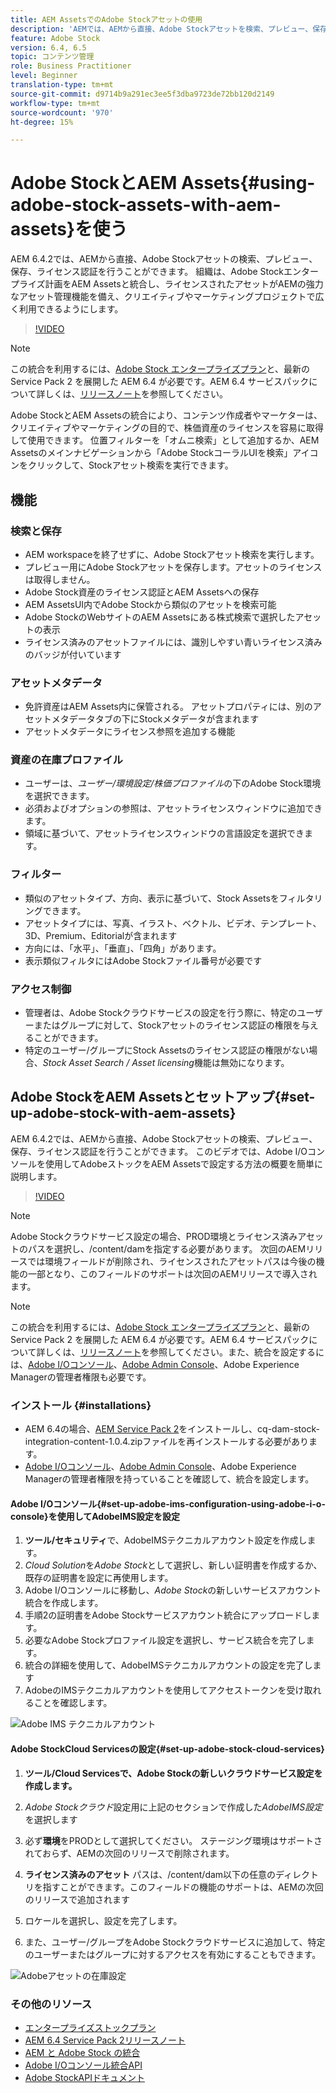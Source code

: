 ```yaml
---
title: AEM AssetsでのAdobe Stockアセットの使用
description: 'AEMでは、AEMから直接、Adobe Stockアセットを検索、プレビュー、保存、ライセンス認証できます。 組織は、Adobe Stockエンタープライズ計画をAEM Assetsと統合し、ライセンスされたアセットがAEMの強力なアセット管理機能を備え、クリエイティブやマーケティングプロジェクトで広く利用できるようにします。 '
feature: Adobe Stock
version: 6.4, 6.5
topic: コンテンツ管理
role: Business Practitioner
level: Beginner
translation-type: tm+mt
source-git-commit: d9714b9a291ec3ee5f3dba9723de72bb120d2149
workflow-type: tm+mt
source-wordcount: '970'
ht-degree: 15%

---
```



# Adobe StockとAEM Assets{#using-adobe-stock-assets-with-aem-assets}を使う

AEM 6.4.2では、AEMから直接、Adobe Stockアセットの検索、プレビュー、保存、ライセンス認証を行うことができます。 組織は、Adobe Stockエンタープライズ計画をAEM Assetsと統合し、ライセンスされたアセットがAEMの強力なアセット管理機能を備え、クリエイティブやマーケティングプロジェクトで広く利用できるようにします。

>[!VIDEO](https://video.tv.adobe.com/v/24678/?quality=9&learn=on)

>[!NOTE]
>
>この統合を利用するには、[Adobe Stock エンタープライズプラン](https://landing.adobe.com/en/na/products/creative-cloud/ctir-4625-stock-for-enterprise/index.html)と、最新の Service Pack 2 を展開した AEM 6.4 が必要です。AEM 6.4 サービスパックについて詳しくは、[リリースノート](https://helpx.adobe.com/jp/experience-manager/6-4/release-notes/sp-release-notes.html)を参照してください。

Adobe StockとAEM Assetsの統合により、コンテンツ作成者やマーケターは、クリエイティブやマーケティングの目的で、株価資産のライセンスを容易に取得して使用できます。 位置フィルターを「オムニ検索」として追加するか、AEM Assetsのメインナビゲーションから「Adobe StockコーラルUIを検索」アイコンをクリックして、Stockアセット検索を実行できます。

## 機能

### 検索と保存

* AEM workspaceを終了せずに、Adobe Stockアセット検索を実行します。
* プレビュー用にAdobe Stockアセットを保存します。アセットのライセンスは取得しません。
* Adobe Stock資産のライセンス認証とAEM Assetsへの保存
* AEM AssetsUI内でAdobe Stockから類似のアセットを検索可能
* Adobe StockのWebサイトのAEM Assetsにある株式検索で選択したアセットの表示
* ライセンス済みのアセットファイルには、識別しやすい青いライセンス済みのバッジが付いています

### アセットメタデータ

* 免許資産はAEM Assets内に保管される。 アセットプロパティには、別のアセットメタデータタブの下にStockメタデータが含まれます
* アセットメタデータにライセンス参照を追加する機能

### 資産の在庫プロファイル

* ユーザーは、*ユーザー/環境設定/株価プロファイル*&#x200B;の下のAdobe Stock環境を選択できます。
* 必須およびオプションの参照は、アセットライセンスウィンドウに追加できます。
* 領域に基づいて、アセットライセンスウィンドウの言語設定を選択できます。

### フィルター

* 類似のアセットタイプ、方向、表示に基づいて、Stock Assetsをフィルタリングできます。
* アセットタイプには、写真、イラスト、ベクトル、ビデオ、テンプレート、3D、Premium、Editorialが含まれます
* 方向には、「水平」、「垂直」、「四角」があります。
* 表示類似フィルタにはAdobe Stockファイル番号が必要です

### アクセス制御

* 管理者は、Adobe Stockクラウドサービスの設定を行う際に、特定のユーザーまたはグループに対して、Stockアセットのライセンス認証の権限を与えることができます。
* 特定のユーザー/グループにStock Assetsのライセンス認証の権限がない場合、*Stock Asset Search / Asset licensing*&#x200B;機能は無効になります。

## Adobe StockをAEM Assetsとセットアップ{#set-up-adobe-stock-with-aem-assets}

AEM 6.4.2では、AEMから直接、Adobe Stockアセットの検索、プレビュー、保存、ライセンス認証を行うことができます。 このビデオでは、Adobe I/Oコンソールを使用してAdobeストックをAEM Assetsで設定する方法の概要を簡単に説明します。

>[!VIDEO](https://video.tv.adobe.com/v/25043/?quality=12&learn=on)

>[!NOTE]
>
>Adobe Stockクラウドサービス設定の場合、PROD環境とライセンス済みアセットのパスを選択し、/content/damを指定する必要があります。 次回のAEMリリースでは環境フィールドが削除され、ライセンスされたアセットパスは今後の機能の一部となり、このフィールドのサポートは次回のAEMリリースで導入されます。

>[!NOTE]
>
>この統合を利用するには、[Adobe Stock エンタープライズプラン](https://landing.adobe.com/en/na/products/creative-cloud/ctir-4625-stock-for-enterprise/index.html)と、最新の Service Pack 2 を展開した AEM 6.4 が必要です。[](https://www.adobeaemcloud.com/content/marketplace/marketplaceProxy.html?packagePath=/content/companies/public/adobe/packages/cq640/AEM-6.4.2.0-Service-Pack)AEM 6.4 サービスパックについて詳しくは、[リリースノート](https://helpx.adobe.com/experience-manager/6-4/release-notes/sp-release-notes.html)を参照してください。また、統合を設定するには、[Adobe I/Oコンソール](https://console.adobe.io/)、[Adobe Admin Console](https://adminconsole.adobe.com/)、Adobe Experience Managerの管理者権限も必要です。

### インストール {#installations}

* AEM 6.4の場合、[AEM Service Pack 2](https://www.adobeaemcloud.com/content/marketplace/marketplaceProxy.html?packagePath=/content/companies/public/adobe/packages/cq640/servicepack/AEM-6.4.2.0)をインストールし、cq-dam-stock-integration-content-1.0.4.zipファイルを再インストールする必要があります。
* [Adobe I/Oコンソール](https://console.adobe.io/)、[Adobe Admin Console](https://adminconsole.adobe.com/)、Adobe Experience Managerの管理者権限を持っていることを確認して、統合を設定します。

#### Adobe I/Oコンソール{#set-up-adobe-ims-configuration-using-adobe-i-o-console}を使用してAdobeIMS設定を設定

1. **ツール/セキュリティ**&#x200B;で、AdobeIMSテクニカルアカウント設定を作成します。
2. *Cloud Solution*&#x200B;を&#x200B;*Adobe Stock*&#x200B;として選択し、新しい証明書を作成するか、既存の証明書を設定に再使用します。
3. Adobe I/Oコンソールに移動し、*Adobe Stock*&#x200B;の新しいサービスアカウント統合を作成します。
4. 手順2の証明書をAdobe Stockサービスアカウント統合にアップロードします。
5. 必要なAdobe Stockプロファイル設定を選択し、サービス統合を完了します。
6. 統合の詳細を使用して、AdobeIMSテクニカルアカウントの設定を完了します
7. AdobeのIMSテクニカルアカウントを使用してアクセストークンを受け取れることを確認します。

![Adobe IMS テクニカルアカウント](assets/screen_shot_2018-10-22at12219pm.png)

#### Adobe StockCloud Servicesの設定{#set-up-adobe-stock-cloud-services}

1. **ツール/Cloud Servicesで、Adobe Stockの新しいクラウドサービス設定を作成します。**
2. *Adobe Stockクラウド*&#x200B;設定用に上記のセクションで作成した&#x200B;*AdobeIMS設定*&#x200B;を選択します

3. 必ず&#x200B;**環境**&#x200B;をPRODとして選択してください。 ステージング環境はサポートされておらず、AEMの次回のリリースで削除されます。
4. **ライセンス済みのアセット** パスは、/content/dam以下の任意のディレクトリを指すことができます。このフィールドの機能のサポートは、AEMの次回のリリースで追加されます
5. ロケールを選択し、設定を完了します。
6. また、ユーザー/グループをAdobe Stockクラウドサービスに追加して、特定のユーザーまたはグループに対するアクセスを有効にすることもできます。

![Adobeアセットの在庫設定](assets/screen_shot_2018-10-22at12425pm.png)

### その他のリソース

* [エンタープライズストックプラン](https://landing.adobe.com/en/na/products/creative-cloud/ctir-4625-stock-for-enterprise/index.html)
* [AEM 6.4 Service Pack 2リリースノート](https://helpx.adobe.com/experience-manager/6-4/release-notes/sp-release-notes.html)
* [AEM と Adobe Stock の統合](https://helpx.adobe.com/experience-manager/6-5/assets/using/aem-assets-adobe-stock.html#IntegrateAEMandAdobeStock)
* [Adobe I/Oコンソール統合API](https://www.adobe.io/apis/cloudplatform/console/authentication/gettingstarted.html)
* [Adobe StockAPIドキュメント](https://www.adobe.io/apis/creativecloud/stock/docs.html)